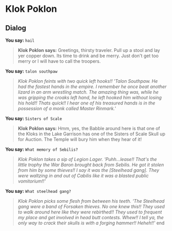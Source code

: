 # Klok Poklon


## Dialog

**You say:** `hail`



>**Klok Poklon says:** Greetings, thirsty traveler. Pull up a stool and lay yer copper down. Its time to drink and be merry. Just don't get too merry or I will have to call the troopers.

**You say:** `talon southpaw`



>*Klok Poklon feints with two quick left hooks!! 'Talon Southpaw. He had the fastest hands in the empire. I remember he once beat another lizard in an arm wrestling match. The amazing thing was, while he was gripping the croaks left hand, he left hooked him without losing his hold!! Thats quick!! I hear one of his treasured hands is in the possession of a monk called Master Rinmark.'*

**You say:** `Sisters of Scale`



>**Klok Poklon says:** Hmm, yes, the Babble around here is that one of the Kloks in the Lake Garrison has one of the Sisters of Scale Skull up for Auction. The Temple will bury him when they hear of it!

**You say:** `What memory of Sebilis?`



>*Klok Poklon takes a sip of Legion Lager. 'Puhh...lease!! That's the little trophy the War Baron brought back from Sebilis. He got it stolen from him by some thieves!! I say it was the [Steelhead gang]. They were waltzing in and out of Cabilis like it was a blasted public vomitorium!!'*

**You say:** `What steelhead gang?`



>*Klok Poklon picks some flesh from between his teeth. 'The Steelhead gang were a band of Forsaken thieves. No one knew this!! They used to walk around here like they were rebirthed!! They used to frequent my place and get involved in head butt contests. Whew!! I tell ya, the only way to crack their skulls is with a forging hammer!! Heheh!!'*
end






